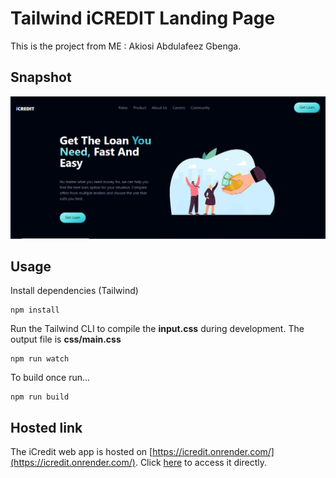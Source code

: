 # Tailwind iCREDIT Landing Page

This is the project from ME : Akiosi Abdulafeez Gbenga.

## Snapshot

![iCredit Landing Page](/img/heroShot.PNG)

## Usage

Install dependencies (Tailwind)

```
npm install
```

Run the Tailwind CLI to compile the **input.css** during development. The output file is **css/main.css**

```
npm run watch
```

To build once run...

```
npm run build
```
 ## Hosted link 
 The iCredit web app is hosted on [https://icredit.onrender.com/](https://icredit.onrender.com/). Click [here](https://icredit.onrender.com/) to access it directly.

 
